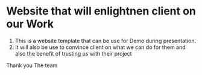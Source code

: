 # Website that will enlightnen client on our Work 

1. This is a website template that can be use for Demo during presentation.
2. It will also be use to convince client on what we can do for them and also the benefit of trusting us with their project 

Thank you 
The team
